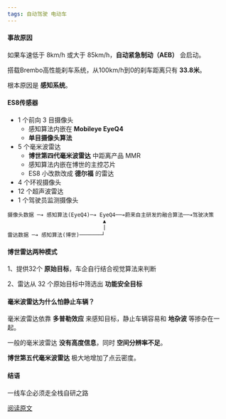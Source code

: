 ```yaml
---
tags: 自动驾驶 电动车
---
```



#### 事故原因

如果车速低于 8km/h 或大于 85km/h，**自动紧急制动（AEB）** 会启动。

搭载Brembo高性能刹车系统，从100km/h到0的刹车距离只有 **33.8米**。

根本原因是 **感知系统**。



#### ES8传感器

* 1 个前向 3 目摄像头
  * 感知算法内嵌在 **Mobileye EyeQ4**
  * **单目摄像头算法**
* 5 个毫米波雷达
  * **博世第四代毫米波雷达** 中距离产品 MMR
  * 感知算法内嵌在博世的主控芯片
  * ES8 小改款改成 **德尔福** 的雷达
* 4 个环视摄像头
* 12 个超声波雷达
* 1 个驾驶员监测摄像头



```
摄像头数据 ─➔ 感知算法(EyeQ4)─➔ EyeQ4──➔蔚来自主研发的融合算法──➔驾驶决策
                              ▲
                              | 
雷达数据 ─➔ 感知算法(博世)───────┘
```



#### 博世雷达两种模式

1、提供32个 **原始目标**，车企自行结合视觉算法来判断

2、雷达从 32 个原始目标中筛选出 **功能安全目标**



#### 毫米波雷达为什么怕静止车辆？

毫米波雷达依靠 **多普勒效应** 来感知目标，静止车辆容易和 **地杂波** 等掺杂在一起。

一般的毫米波雷达 **没有高度信息**，同时 **空间分辨率不足**。

**博世第五代毫米波雷达** 极大地增加了点云密度。



#### 结语

一线车企必须走全栈自研之路



[阅读原文](https://mp.weixin.qq.com/s/UIY534AQ79JNmhZRAhlKKA)



